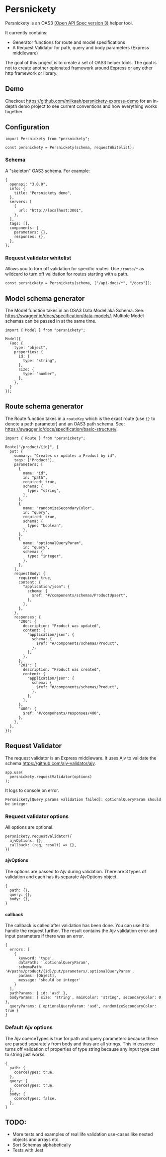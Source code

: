 # Persnickety

Persnickety is an OAS3 [(Open API Spec version 3)](https://swagger.io/specification/) helper tool.

It currently contains:

- Generator functions for route and model specifications
- A Request Validator for path, query and body parameters (Express middleware)

The goal of this project is to create a set of OAS3 helper tools. The goal is not to create another opionated framework around Express or any other http framework or library.

## Demo

Checkout https://github.com/miikaah/persnickety-express-demo for an in-depth demo project to see current conventions and how everything works together.

## Configuration

```
import Persnickety from "persnickety";

const persnickety = Persnickety(schema, requestWhitelist);
```

### Schema

A "skeleton" OAS3 schema. For example:

```
{
  openapi: "3.0.0",
  info: {
    title: "Persnickety demo",
  },
  servers: [
    {
      url: "http://localhost:3001",
    },
  ],
  tags: [],
  components: {
    parameters: {},
    responses: {},
  },
};

```

### Request validator whitelist

Allows you to turn off validation for specific routes. Use `/route/*` as wildcard to turn off validation for routes starting with a path.

```
const persnickety = Persnickety(schema, ["/api-docs/*", "/docs"]);
```

## Model schema generator

The Model function takes in an OSA3 Data Model aka Schema. See: https://swagger.io/docs/specification/data-models/. Multiple Model schemas can be passed in at the same time.

```
import { Model } from "persnickety";

Model({
  Foo: {
    type: "object",
    properties: {
      id: {
        type: "string",
      },
      size: {
        type: "number",
      },
    },
  }
});
```

## Route schema generator

The Route function takes in a `routeKey` which is the exact route (use `{}` to denote a path parameter) and an OAS3 path schema. See: https://swagger.io/docs/specification/basic-structure/.

```
import { Route } from "persnickety";

Route("/product/{id}", {
  put: {
    summary: "Creates or updates a Product by id",
    tags: ["Product"],
    parameters: [
      {
        name: "id",
        in: "path",
        required: true,
        schema: {
          type: "string",
        },
      },
      {
        name: "randomizeSecondaryColor",
        in: "query",
        required: true,
        schema: {
          type: "boolean",
        },
      },
      {
        name: "optionalQueryParam",
        in: "query",
        schema: {
          type: "integer",
        },
      },
    ],
    requestBody: {
      required: true,
      content: {
        "application/json": {
          schema: {
            $ref: "#/components/schemas/ProductUpsert",
          },
        },
      },
    },
    responses: {
      "200": {
        description: "Product was updated",
        content: {
          "application/json": {
            schema: {
              $ref: "#/components/schemas/Product",
            },
          },
        },
      },
      "201": {
        description: "Product was created",
        content: {
          "application/json": {
            schema: {
              $ref: "#/components/schemas/Product",
            },
          },
        },
      },
      "400": {
        $ref: "#/components/responses/400",
      },
    },
  },
});

```

## Request Validator

The request validator is an Express middleware. It uses Ajv to validate the schema https://github.com/ajv-validator/ajv.

```
app.use(
  persnickety.requestValidator(options)
);
```

It logs to console on error.

```
Persnickety[Query params validation failed]: optionalQueryParam should be integer
```

### Request validator options

All options are optional.

```
persnickety.requestValidator({
  ajvOptions: {},
  callback: (req, result) => {},
})
```

#### ajvOptions

The options are passed to Ajv during validation. There are 3 types of validation and each has its separate AjvOptions object.

```
{
  path: {},
  query: {},
  body: {},
}
```

#### callback

The callback is called after validation has been done. You can use it to handle the request further. The result contains the Ajv validation error and input parameters if there was an error.

```
{
  errors: [
    {
      keyword: 'type',
      dataPath: '.optionalQueryParam',
      schemaPath: '#/paths/product/{id}/put/parameters/.optionalQueryParam',
      params: [Object],
      message: 'should be integer'
    }
  ],
  pathParams: { id: 'asd' },
  bodyParams: { size: 'string', mainColor: 'string', secondaryColor: 0 },
  queryParams: { optionalQueryParam: 'asd', randomizeSecondaryColor: true }
}
```

### Default Ajv options

The Ajv coerceTypes is true for path and query parameters because these are parsed separately from body
and thus are all strings. This in essence turns off validation of properties of type string
because any input type cast to string just works.

```
{
  path: {
    coerceTypes: true,
  },
  query: {
    coerceTypes: true,
  },
  body: {
    coerceTypes: false,
  },
}
```

## TODO:

- More tests and examples of real life validation use-cases like nested objects and arrays etc.
- Sort Schemas alphabetically
- Tests with Jest

